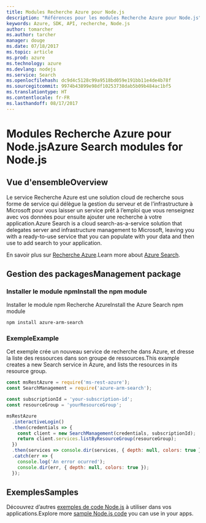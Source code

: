 ```yaml
---
title: Modules Recherche Azure pour Node.js
description: "Références pour les modules Recherche Azure pour Node.js"
keywords: Azure, SDK, API, recherche, Node.js
author: tomarcher
ms.author: tarcher
manager: douge
ms.date: 07/18/2017
ms.topic: article
ms.prod: azure
ms.technology: azure
ms.devlang: nodejs
ms.service: Search
ms.openlocfilehash: dc9d4c5128c99a9518bd059e191bb11e4de4b78f
ms.sourcegitcommit: 9974b43899e98df10253738dab5b09b484ac1bf5
ms.translationtype: HT
ms.contentlocale: fr-FR
ms.lasthandoff: 08/17/2017
---
```

# <a name="azure-search-modules-for-nodejs"></a><span data-ttu-id="9ba1b-104">Modules Recherche Azure pour Node.js</span><span class="sxs-lookup"><span data-stu-id="9ba1b-104">Azure Search modules for Node.js</span></span>

## <a name="overview"></a><span data-ttu-id="9ba1b-105">Vue d'ensemble</span><span class="sxs-lookup"><span data-stu-id="9ba1b-105">Overview</span></span>

<span data-ttu-id="9ba1b-106">Le service Recherche Azure est une solution cloud de recherche sous forme de service qui délègue la gestion du serveur et de l’infrastructure à Microsoft pour vous laisser un service prêt à l’emploi que vous renseignez avec vos données pour ensuite ajouter une recherche à votre application.</span><span class="sxs-lookup"><span data-stu-id="9ba1b-106">Azure Search is a cloud search-as-a-service solution that delegates server and infrastructure management to Microsoft, leaving you with a ready-to-use service that you can populate with your data and then use to add search to your application.</span></span>

<span data-ttu-id="9ba1b-107">En savoir plus sur [Recherche Azure](https://docs.microsoft.com/azure/search/search-what-is-azure-search).</span><span class="sxs-lookup"><span data-stu-id="9ba1b-107">Learn more about [Azure Search](https://docs.microsoft.com/azure/search/search-what-is-azure-search).</span></span>

## <a name="management-package"></a><span data-ttu-id="9ba1b-108">Gestion des packages</span><span class="sxs-lookup"><span data-stu-id="9ba1b-108">Management package</span></span>

### <a name="install-the-npm-module"></a><span data-ttu-id="9ba1b-109">Installer le module npm</span><span class="sxs-lookup"><span data-stu-id="9ba1b-109">Install the npm module</span></span>

<span data-ttu-id="9ba1b-110">Installer le module npm Recherche Azure</span><span class="sxs-lookup"><span data-stu-id="9ba1b-110">Install the Azure Search npm module</span></span>

```bash
npm install azure-arm-search
```

### <a name="example"></a><span data-ttu-id="9ba1b-111">Exemple</span><span class="sxs-lookup"><span data-stu-id="9ba1b-111">Example</span></span>

<span data-ttu-id="9ba1b-112">Cet exemple crée un nouveau service de recherche dans Azure, et dresse la liste des ressources dans son groupe de ressources.</span><span class="sxs-lookup"><span data-stu-id="9ba1b-112">This example creates a new Search service in Azure, and lists the resources in its resource group.</span></span>

```javascript
const msRestAzure = require('ms-rest-azure');
const SearchManagement = require('azure-arm-search');

const subscriptionId = 'your-subscription-id';
const resourceGroup = 'yourResourceGroup';

msRestAzure
  .interactiveLogin()
  .then(credentials => {
    const client = new SearchManagement(credentials, subscriptionId);
    return client.services.listByResourceGroup(resourceGroup);
  })
  .then(services => console.dir(services, { depth: null, colors: true }))
  .catch(err => {
    console.log('An error ocurred');
    console.dir(err, { depth: null, colors: true });
  });
```

## <a name="samples"></a><span data-ttu-id="9ba1b-113">Exemples</span><span class="sxs-lookup"><span data-stu-id="9ba1b-113">Samples</span></span>

<span data-ttu-id="9ba1b-114">Découvrez d’autres [exemples de code Node.js](https://azure.microsoft.com/resources/samples/?platform=nodejs) à utiliser dans vos applications.</span><span class="sxs-lookup"><span data-stu-id="9ba1b-114">Explore more [sample Node.js code](https://azure.microsoft.com/resources/samples/?platform=nodejs) you can use in your apps.</span></span>

